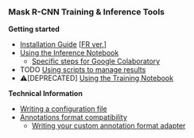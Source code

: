 ### Mask R-CNN Training & Inference Tools
**Getting started**

* [Installation Guide](Installation-Guide.md) [[FR ver.](Guide-d'installation.md)]
* [Using the Inference Notebook](Using-the-Inference-Notebook.md)
  * [Specific steps for Google Colaboratory](Using-the-Inference-Notebook-with-Google-Colaboratory.md)
* TODO [Using scripts to manage results](Using-scripts-to-manage-results.md)
* :warning:[DEPRECATED] [Using the Training Notebook](Using-the-Training-Notebook.md)

**Technical Information**

* [Writing a configuration file](Writing-a-configuration-file.md)
* [Annotations format compatibility](Annotations-format-compatibility.md)
  * [Writing your custom annotation format adapter](Annotations-format-compatibility.md#3-adding-another-annotations-format)

